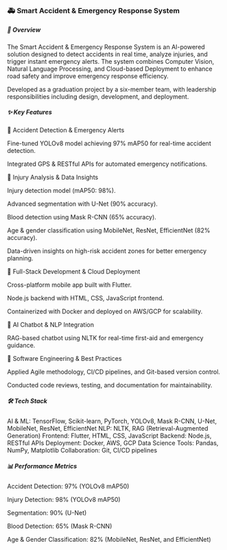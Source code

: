 ### 🚑 Smart Accident & Emergency Response System
##### 📌 Overview
The Smart Accident & Emergency Response System is an AI-powered solution designed to detect accidents in real time, analyze injuries, and trigger instant emergency alerts. The system combines Computer Vision, Natural Language Processing, and Cloud-based Deployment to enhance road safety and improve emergency response efficiency.

Developed as a graduation project by a six-member team, with leadership responsibilities including design, development, and deployment.

##### ✨ Key Features
🔹 Accident Detection & Emergency Alerts

Fine-tuned YOLOv8 model achieving 97% mAP50 for real-time accident detection.

Integrated GPS & RESTful APIs for automated emergency notifications.

🔹 Injury Analysis & Data Insights

Injury detection model (mAP50: 98%).

Advanced segmentation with U-Net (90% accuracy).

Blood detection using Mask R-CNN (65% accuracy).

Age & gender classification using MobileNet, ResNet, EfficientNet (82% accuracy).

Data-driven insights on high-risk accident zones for better emergency planning.

🔹 Full-Stack Development & Cloud Deployment

Cross-platform mobile app built with Flutter.

Node.js backend with HTML, CSS, JavaScript frontend.

Containerized with Docker and deployed on AWS/GCP for scalability.

🔹 AI Chatbot & NLP Integration

RAG-based chatbot using NLTK for real-time first-aid and emergency guidance.

🔹 Software Engineering & Best Practices

Applied Agile methodology, CI/CD pipelines, and Git-based version control.

Conducted code reviews, testing, and documentation for maintainability.

##### 🛠️ Tech Stack

AI & ML: TensorFlow, Scikit-learn, PyTorch, YOLOv8, Mask R-CNN, U-Net, MobileNet, ResNet, EfficientNet
NLP: NLTK, RAG (Retrieval-Augmented Generation)
Frontend: Flutter, HTML, CSS, JavaScript
Backend: Node.js, RESTful APIs
Deployment: Docker, AWS, GCP
Data Science Tools: Pandas, NumPy, Matplotlib
Collaboration: Git, CI/CD pipelines

##### 📊 Performance Metrics

Accident Detection: 97% (YOLOv8 mAP50)

Injury Detection: 98% (YOLOv8 mAP50)

Segmentation: 90% (U-Net)

Blood Detection: 65% (Mask R-CNN)

Age & Gender Classification: 82% (MobileNet, ResNet, and EfficientNet)

